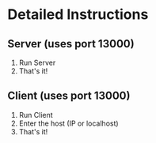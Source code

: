 Detailed Instructions
======================

Server (uses port 13000)
------------------------
1) Run Server
2) That's it!

Client (uses port 13000)
------------------------
1) Run Client
2) Enter the host (IP or localhost)
3) That's it!
